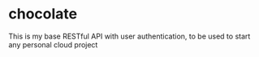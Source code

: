 # chocolate
This is my base RESTful API with user authentication, to be used to start any personal cloud project
